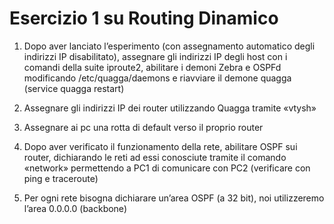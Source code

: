 # Esercizio 1 su Routing Dinamico

1. Dopo aver lanciato l’esperimento (con assegnamento automatico degli indirizzi IP disabilitato), assegnare gli indirizzi IP degli host con i comandi della suite iproute2, abilitare i demoni Zebra e OSPFd modificando /etc/quagga/daemons e riavviare il demone quagga (service quagga restart)

2. Assegnare gli indirizzi IP dei router utilizzando Quagga tramite «vtysh»

3. Assegnare ai pc una rotta di default verso il proprio router

4. Dopo aver verificato il funzionamento della rete, abilitare OSPF sui router, dichiarando le reti ad essi conosciute tramite il comando «network» permettendo a PC1 di comunicare con PC2 (verificare con ping e traceroute)

5. Per ogni rete bisogna dichiarare un’area OSPF (a 32 bit), noi utilizzeremo l’area 0.0.0.0 (backbone)

